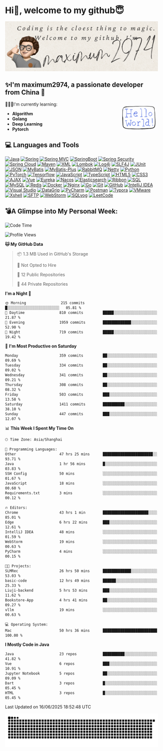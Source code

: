 # Hi👋, welcome to my github😇

<div>
    <img alt="PNG" src="https://github.com/maximum2974/maximum2974/blob/main/card.png"/>
</div>


## ✨I'm **maximum2974**, a passionate developer from **China** 🚀

<img align="right" src="https://github.com/maximum2974/maximum2974/blob/main/Hello%20World.gif" width="25%">

👨🏻‍💻I'm currently learning:
* **Algorithm**
* **Golang**
* **Deep Learning**
* **Pytorch**
## 💻 Languages and Tools
[![Java](https://img.shields.io/badge/Java-orange?style=flat&logo=java&logoColor=white&link=https://github.com/maximum2974/OOP-JAVA-and-Android-App-Developer)](https://github.com/maximum2974) 
[![Spring](https://img.shields.io/badge/-Spring-lightgray?style=flat&logo=spring&link=https://github.com/maximum2974/Java-Web-Developer)](https://github.com/maximum2974)
[![Spring MVC](https://img.shields.io/badge/-Spring%20MVC-brightgreen?style=flat&logo=spring&link=https://github.com/maximum2974/Java-Web-Developer)](https://github.com/maximum2974)
[![SpringBoot](https://img.shields.io/badge/-Springboot-black?style=flat&logo=springboot&link=https://github.com/maximum2974/Java-Web-Developer)](https://github.com/maximum2974)
[![Spring Security](https://img.shields.io/badge/-Spring%20Security-5EA03F?style=flat&logo=spring-security&link=https://github.com/maximum2974/Java-Web-Developer)](https://github.com/maximum2974)
[![Spring Cloud](https://img.shields.io/badge/-Spring%20Cloud-02569B?style=flat&logo=spring&link=https://github.com/maximum2974)](https://github.com/maximum2974)
[![Maven](https://img.shields.io/badge/Maven-C71A36?style=flat&logo=apache-maven&link=hhttps://github.com/maxium2974/Java-Web-Developer)](https://github.com/maximum2974) 
[![XML](https://img.shields.io/badge/-XML-orange?style=flat&logo=xml&link=https://github.com/maximum2974/Java-Web-Developer)](https://github.com/maximum2974)
[![Lombok](https://img.shields.io/badge/-Lombok-BC4520?style=flat&logo=lombok&link=https://github.com/maximum2974)](https://github.com/maximum2974)
[![Log4j](https://img.shields.io/badge/-Log4j-9B9B9B?style=flat&logo=log4j&link=https://github.com/maximum2974)](https://github.com/maximum2974)
[![SLF4J](https://img.shields.io/badge/-SLF4J-1BA098?style=flat&logo=slf4j&link=https://github.com/maximum2974)](https://github.com/maximum2974)
[![JUnit](https://img.shields.io/badge/-JUnit-25A162?style=flat&logo=junit&logoColor=white&link=https://github.com/maximum2974)](https://github.com/maximum2974)
[![JSON](https://img.shields.io/badge/-JSON-lightgray?style=flat&logo=json&link=https://github.com/maximum2974/Java-Web-Developer)](https://github.com/maximum2974)
[![MyBatis](https://img.shields.io/badge/-MyBatis-blue?style=flat&logo=mybatis&link=https://github.com/maximum2974/Java-Web-Developer)](https://github.com/maximum2974)
[![MyBatis-Plus](https://img.shields.io/badge/-MyBatis%20Plus-green?style=flat&logo=mybatis&link=https://github.com/maximum2974/Java-Web-Developer)](https://github.com/maximum2974)
[![RabbitMQ](https://img.shields.io/badge/-RabbitMQ-FF6600?style=flat&logo=rabbitmq&logoColor=white&link=https://github.com/maximum2974)](https://github.com/maximum2974)
[![Netty](https://img.shields.io/badge/-Netty-4DB6AC?style=flat&logo=netty&logoColor=white&link=https://github.com/maximum2974)](https://github.com/maximum2974)
[![Python](https://img.shields.io/badge/-Python-black?style=flat&logo=python&link=https://github.com/maximum2974/Python-AWS-TradingAI)](https://github.com/maximum2974)
[![PyTorch](https://img.shields.io/badge/-PyTorch-EE4C2C?style=flat&logo=PyTorch&logoColor=white&link=https://github.com/maximum2974/Python-AWS-TradingAI)](https://github.com/maximum2974)
[![Tensorflow](https://img.shields.io/badge/-Tensorflow-gray?style=flat&logo=tensorflow&link=https://github.com/maximum2974/Python-AWS-TradingAI)](https://github.com/maximum2974)
[![JavaScript](https://img.shields.io/badge/-JavaScript-black?style=flat&logo=javascript&link=https://github.com/maximum2974/Front-End-Dev)](https://github.com/maximum2974)
[![TypeScript](https://img.shields.io/badge/-TypeScript-007ACC?style=flat&logo=typescript&logoColor=white&link=https://github.com/maximum2974)](https://github.com/maximum2974)
[![HTML5](https://img.shields.io/badge/-HTML5-E34F26?style=flat&logo=html5&logoColor=white&link=https://github.com/maximum2974/Front-End-Dev)](https://github.com/maximum2974) 
[![CSS3](https://img.shields.io/badge/-CSS3-1572B6?style=flat&logo=css3&link=https://github.com/maximum2974/Front-End-Dev)](https://github.com/maximum2974)
[![AJAX](https://img.shields.io/badge/-AJAX-0096D6?style=flat&logo=ajax&logoColor=white&link=https://github.com/maximum2974)](https://github.com/maximum2974)
[![Vue](https://img.shields.io/badge/-Vue-4FC08D?style=flat&logo=vue-dot-js&logoColor=white&link=https://github.com/maximum2974)](https://github.com/maximum2974)
[![Eureka](https://img.shields.io/badge/-Eureka-02569B?style=flat&logo=eureka&logoColor=white&link=https://github.com/maximum2974)](https://github.com/maximum2974)
[![Nacos](https://img.shields.io/badge/-Nacos-02569B?style=flat&logo=nacos&logoColor=white&link=https://github.com/maximum2974)](https://github.com/maximum2974)
[![Elasticsearch](https://img.shields.io/badge/-Elasticsearch-005571?style=flat&logo=elasticsearch&logoColor=white&link=https://github.com/maximum2974)](https://github.com/maximum2974)
[![Ribbon](https://img.shields.io/badge/-Ribbon-FF6C37?style=flat&logo=spring&logoColor=white&link=https://github.com/maximum2974)](https://github.com/maximum2974)
[![SQL](https://img.shields.io/badge/-SQL-orange?style=flat&logo=sql&link=https://github.com/maximum2974)](https://github.com/maximum2974)
[![MySQL](https://img.shields.io/badge/-MySQL-lightgray?style=flat&logo=mysql&link=https://github.com/maximum2974)](https://github.com/maximum2974)
[![Redis](https://img.shields.io/badge/-Redis-DC382D?style=flat&logo=redis&logoColor=white&link=https://github.com/maximum2974)](https://github.com/maximum2974)
[![Docker](https://img.shields.io/badge/-Docker-2496ED?style=flat&logo=docker&logoColor=white&link=https://github.com/maximum2974)](https://github.com/maximum2974)
[![Nginx](https://img.shields.io/badge/-Nginx-009639?style=flat&logo=nginx&logoColor=white&link=https://github.com/maximum2974)](https://github.com/maximum2974)
[![Go](https://img.shields.io/badge/-Go-00ADD8?style=flat&logo=go&logoColor=white&link=https://github.com/maximum2974)](https://github.com/maximum2974)
[![Git](https://img.shields.io/badge/-Git-black?style=flat&logo=git&link=https://github.com/maximum2974)](https://github.com/maximum2974) 
[![GitHub](https://img.shields.io/badge/-GitHub-181717?style=flat&logo=github&link=https://github.com/maximum2974)](https://github.com/maximum2974)
[![IntelliJ IDEA](https://img.shields.io/badge/-red?style=flat&logo=IntelliJ-IDEA&logoColor=white&link=https://github.com/maximum2974 "IntelliJ IDEA")](https://github.com/maximum2974)
[![Visual Studio](https://img.shields.io/badge/-007ACC?style=flat&logo=Visual-Studio-Code&logoColor=white&link=https://github.com/maximum2974 "Visual Studio")](https://github.com/maximum2974)
[![DataGrip](https://img.shields.io/badge/-DataGrip-00B4CC?style=flat&logo=datagrip&link=https://github.com/maximum2974)](https://github.com/maximum2974)
[![PyCharm](https://img.shields.io/badge/-PyCharm-000000?style=flat&logo=pycharm&link=https://github.com/maximum2974)](https://github.com/maximum2974)
[![Postman](https://img.shields.io/badge/-Postman-FF6C37?style=flat&logo=postman&link=https://github.com/maximum2974)](https://github.com/maximum2974)
[![Typora](https://img.shields.io/badge/-Typora-61B4E5?style=flat&link=https://github.com/maximum2974)](https://github.com/maximum2974)
[![VMware](https://img.shields.io/badge/-VMware-607078?style=flat&logo=vmware&link=https://github.com/maximum2974)](https://github.com/maximum2974)
[![Xshell](https://img.shields.io/badge/-Xshell-1A365D?style=flat&link=https://github.com/maximum2974)](https://github.com/maximum2974)
[![SFTP](https://img.shields.io/badge/-SFTP-007ACC?style=flat&link=https://github.com/maximum2974)](https://github.com/maximum2974)
[![WebStorm](https://img.shields.io/badge/-WebStorm-000000?style=flat&logo=webstorm&link=https://github.com/maximum2974)](https://github.com/maximum2974)
[![SQLyog](https://img.shields.io/badge/-SQLyog-4479A1?style=flat&link=https://github.com/maximum2974)](https://github.com/maximum2974)
[![LeetCode](https://img.shields.io/badge/-02569B?style=flat&logo=leetCode&logoColor=white&link=https://github.com/maximum2974 "LeetCode")](https://github.com/maximum2974)<br>


## **💣A Glimpse into My Personal Week:**

<!--START_SECTION:waka-->
![Code Time](http://img.shields.io/badge/Code%20Time-4%2C485%20hrs%2020%20mins-blue)

![Profile Views](http://img.shields.io/badge/Profile%20Views-26-blue)

**🐱 My GitHub Data** 

> 📦 1.3 MB Used in GitHub's Storage 
 > 
> 🚫 Not Opted to Hire
 > 
> 📜 12 Public Repositories 
 > 
> 🔑 44 Private Repositories 
 > 
**I'm a Night 🦉** 

```text
🌞 Morning                215 commits         █░░░░░░░░░░░░░░░░░░░░░░░░   05.81 % 
🌆 Daytime                810 commits         █████░░░░░░░░░░░░░░░░░░░░   21.87 % 
🌃 Evening                1959 commits        █████████████░░░░░░░░░░░░   52.90 % 
🌙 Night                  719 commits         █████░░░░░░░░░░░░░░░░░░░░   19.42 % 
```
📅 **I'm Most Productive on Saturday** 

```text
Monday                   359 commits         ██░░░░░░░░░░░░░░░░░░░░░░░   09.69 % 
Tuesday                  334 commits         ██░░░░░░░░░░░░░░░░░░░░░░░   09.02 % 
Wednesday                341 commits         ██░░░░░░░░░░░░░░░░░░░░░░░   09.21 % 
Thursday                 308 commits         ██░░░░░░░░░░░░░░░░░░░░░░░   08.32 % 
Friday                   503 commits         ███░░░░░░░░░░░░░░░░░░░░░░   13.58 % 
Saturday                 1411 commits        ██████████░░░░░░░░░░░░░░░   38.10 % 
Sunday                   447 commits         ███░░░░░░░░░░░░░░░░░░░░░░   12.07 % 
```


📊 **This Week I Spent My Time On** 

```text
🕑︎ Time Zone: Asia/Shanghai

💬 Programming Languages: 
Other                    47 hrs 25 mins      ███████████████████████░░   93.71 % 
Java                     1 hr 56 mins        █░░░░░░░░░░░░░░░░░░░░░░░░   03.83 % 
SSH Config               50 mins             ░░░░░░░░░░░░░░░░░░░░░░░░░   01.67 % 
JavaScript               18 mins             ░░░░░░░░░░░░░░░░░░░░░░░░░   00.60 % 
Requirements.txt         3 mins              ░░░░░░░░░░░░░░░░░░░░░░░░░   00.12 % 

🔥 Editors: 
Chrome                   43 hrs 1 min        █████████████████████░░░░   85.01 % 
Edge                     6 hrs 22 mins       ███░░░░░░░░░░░░░░░░░░░░░░   12.61 % 
IntelliJ IDEA            48 mins             ░░░░░░░░░░░░░░░░░░░░░░░░░   01.59 % 
WebStorm                 19 mins             ░░░░░░░░░░░░░░░░░░░░░░░░░   00.63 % 
PyCharm                  4 mins              ░░░░░░░░░░░░░░░░░░░░░░░░░   00.15 % 

🐱‍💻 Projects: 
SLMRec                   26 hrs 50 mins      █████████████░░░░░░░░░░░░   53.03 % 
basic-code               12 hrs 49 mins      ██████░░░░░░░░░░░░░░░░░░░   25.33 % 
Liuji-backend            5 hrs 53 mins       ███░░░░░░░░░░░░░░░░░░░░░░   11.62 % 
Bookstore-App            4 hrs 41 mins       ██░░░░░░░░░░░░░░░░░░░░░░░   09.27 % 
vllm                     19 mins             ░░░░░░░░░░░░░░░░░░░░░░░░░   00.63 % 

💻 Operating System: 
Mac                      50 hrs 36 mins      █████████████████████████   100.00 % 
```

**I Mostly Code in Java** 

```text
Java                     23 repos            ██████████░░░░░░░░░░░░░░░   41.82 % 
Vue                      6 repos             ███░░░░░░░░░░░░░░░░░░░░░░   10.91 % 
Jupyter Notebook         5 repos             ██░░░░░░░░░░░░░░░░░░░░░░░   09.09 % 
Dart                     3 repos             █░░░░░░░░░░░░░░░░░░░░░░░░   05.45 % 
HTML                     3 repos             █░░░░░░░░░░░░░░░░░░░░░░░░   05.45 % 
```




 Last Updated on 16/06/2025 18:52:48 UTC
<!--END_SECTION:waka--> 
 

![](https://github.com/maximum2974/maximum2974/blob/output/github-contribution-grid-snake.svg)
